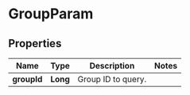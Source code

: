 
# GroupParam

## Properties
Name | Type | Description | Notes
------------ | ------------- | ------------- | -------------
**groupId** | **Long** | Group ID to query. | 




